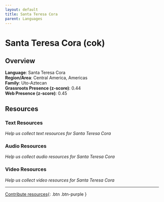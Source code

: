 ```yaml
---
layout: default
title: Santa Teresa Cora
parent: Languages
---
```


# Santa Teresa Cora (cok)

## Overview

**Language**: Santa Teresa Cora  
**Region/Area**: Central America, Americas  
**Family**: Uto-Aztecan  
**Grassroots Presence (z-score)**: 0.44  
**Web Presence (z-score)**: 0.45  

## Resources

### Text Resources
*Help us collect text resources for Santa Teresa Cora*

### Audio Resources
*Help us collect audio resources for Santa Teresa Cora*

### Video Resources
*Help us collect video resources for Santa Teresa Cora*

---

[Contribute resources](https://forms.office.com/e/1SfLJx3u1r){: .btn .btn-purple }
